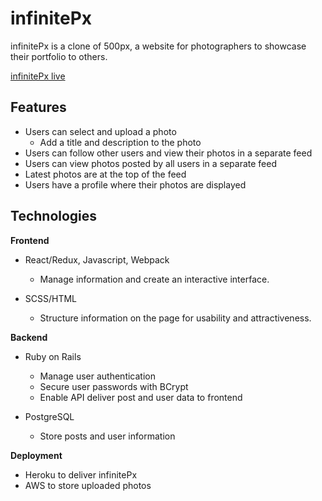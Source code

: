 # infinitePx

infinitePx is a clone of 500px, a website for photographers to showcase their portfolio to others.

[infinitePx live](https://infinitepx.herokuapp.com/)

## Features

* Users can select and upload a photo
  * Add a title and description to the photo
* Users can follow other users and view their photos in a separate feed
* Users can view photos posted by all users in a separate feed
* Latest photos are at the top of the feed
* Users have a profile where their photos are displayed

## Technologies

**Frontend**

* React/Redux, Javascript, Webpack
  * Manage information and create an interactive interface.

* SCSS/HTML
  * Structure information on the page for usability and attractiveness.

**Backend**

* Ruby on Rails
  * Manage user authentication 
  * Secure user passwords with BCrypt
  * Enable API deliver post and user data to frontend

* PostgreSQL
  * Store posts and user information

**Deployment**

* Heroku to deliver infinitePx
* AWS to store uploaded photos
